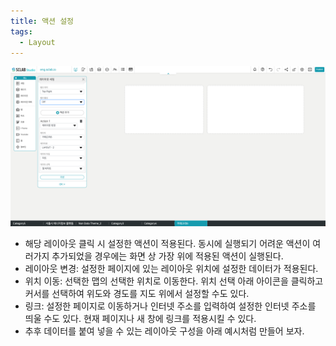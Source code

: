 ```yaml
---
title: 액션 설정
tags:
  - Layout
---
```


![Layout Lamp Add Action](./60-2.png)
- 해당 레이아웃 클릭 시 설정한 액션이 적용된다. 동시에 실행되기 어려운 액션이 여러가지 추가되었을 경우에는 화면 상 가장 위에 적용된 액션이 실행된다.
- 레이아웃 변경: 설정한 페이지에 있는 레이아웃 위치에 설정한 데이터가 적용된다.
- 위치 이동: 선택한 맵의 선택한 위치로 이동한다. 위치 선택 아래 아이콘을 클릭하고 커서를 선택하여 위도와 경도를 지도 위에서 설정할 수도 있다.
- 링크: 설정한 페이지로 이동하거나 인터넷 주소를 입력하여 설정한 인터넷 주소를 띄울 수도 있다. 현재 페이지나 새 창에 링크를 적용시킬 수 있다.
- 추후 데이터를 붙여 넣을 수 있는 레이아웃 구성을 아래 예시처럼 만들어 보자.
<br/><br/>